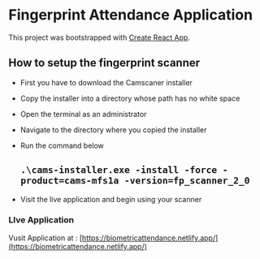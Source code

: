 # Fingerprint Attendance Application

This project was bootstrapped with [Create React App](https://github.com/facebook/create-react-app).

## How to setup the fingerprint scanner
- First you have to download the Camscaner installer
- Copy the installer into a directory whose path has no white space
- Open the terminal as an administrator 
- Navigate to the directory where you copied the installer 
- Run the command below 
  ## `.\cams-installer.exe -install -force -product=cams-mfs1a -version=fp_scanner_2_0`
  
- Visit the live application and begin using your scanner



### LIve Application

Vusit Application at : [https://biometricattendance.netlify.app/](https://biometricattendance.netlify.app/)

